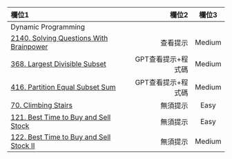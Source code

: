 | 欄位1 | 欄位2 | 欄位3 |
| :-- | --: |:--:|
| Dynamic Programming  |  |  |
| [2140. Solving Questions With Brainpower](https://github.com/Liavan0122/Liavan-Leetcodes/blob/main/DP/2140.%20Solving%20Questions%20With%20Brainpower.md)  | 查看提示  | Medium |
| [368. Largest Divisible Subset](https://github.com/Liavan0122/Liavan-Leetcodes/blob/main/DP/368.%20Largest%20Divisible%20Subset.md)  | GPT查看提示+程式碼  | Medium |
| [416. Partition Equal Subset Sum](https://github.com/Liavan0122/Liavan-Leetcodes/blob/main/DP/416.%20Partition%20Equal%20Subset%20Sum.md)  | GPT查看提示+程式碼   | Medium |
| [70. Climbing Stairs](https://github.com/Liavan0122/Liavan-Leetcodes/blob/main/DP/70.%20Climbing%20Stairs.md)  | 無須提示   | Easy |
| [121. Best Time to Buy and Sell Stock](https://github.com/Liavan0122/Liavan-Leetcodes/blob/main/DP/121.%20Best%20Time%20to%20Buy%20and%20Sell%20Stock.md)  | 無須提示   | Easy |
| [122. Best Time to Buy and Sell Stock II](https://github.com/Liavan0122/Liavan-Leetcodes/blob/main/DP/122.%20Best%20Time%20to%20Buy%20and%20Sell%20Stock%20II.md)  | 無須提示   | Medium |
